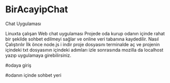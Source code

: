 # BirAcayipChat
Chat Uygulaması

Linuxta çalışan Web chat uygulaması 
Projede oda kurup odanın içinde rahat bir şekilde sohbet edilmeyi sağlar ve online veri tabanına kaydedilir.
Nasıl Çalıştırılır
İlk önce node.js i indir
proje dosyasını terminalde aç ve projenin içindeki txt dosyasının içindeki adımları izle
sonrasında mozilla da localhost yazıp uygulamaya girebilirsiniz.

#odaya giriş 



#odanın içinde sohbet yeri
